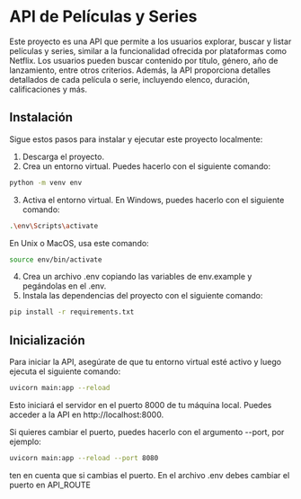 # API de Películas y Series

Este proyecto es una API que permite a los usuarios explorar, buscar y listar películas y series, similar a la funcionalidad ofrecida por plataformas como Netflix. Los usuarios pueden buscar contenido por título, género, año de lanzamiento, entre otros criterios. Además, la API proporciona detalles detallados de cada película o serie, incluyendo elenco, duración, calificaciones y más.

## Instalación

Sigue estos pasos para instalar y ejecutar este proyecto localmente:

1. Descarga el proyecto.
2. Crea un entorno virtual. Puedes hacerlo con el siguiente comando:

```bash
python -m venv env
```

3. Activa el entorno virtual. En Windows, puedes hacerlo con el siguiente comando:

```bash
.\env\Scripts\activate
```
En Unix o MacOS, usa este comando:

```bash
source env/bin/activate
```
4. Crea un archivo .env copiando las variables de env.example y pegándolas en el .env.
5. Instala las dependencias del proyecto con el siguiente comando:
```bash
pip install -r requirements.txt
```

## Inicialización

Para iniciar la API, asegúrate de que tu entorno virtual esté activo y luego ejecuta el siguiente comando:

```bash
uvicorn main:app --reload
```

Esto iniciará el servidor en el puerto 8000 de tu máquina local. Puedes acceder a la API en http://localhost:8000.

Si quieres cambiar el puerto, puedes hacerlo con el argumento --port, por ejemplo:

```bash
uvicorn main:app --reload --port 8080
```

ten en cuenta que si cambias el puerto.  En el archivo .env debes cambiar el puerto en API_ROUTE
